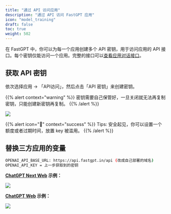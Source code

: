 ```yaml
---
title: "通过 API 访问应用"
description: "通过 API 访问 FastGPT 应用"
icon: "model_training"
draft: false
toc: true
weight: 502
---
```


在 FastGPT 中，你可以为每一个应用创建多个 API 密钥，用于访问应用的 API 接口。每个密钥仅能访问一个应用。完整的接口可以[查看应用对话接口](/docs/development/openapi/chat)。

## 获取 API 密钥

依次选择应用 -> 「API访问」，然后点击「API 密钥」来创建密钥。

{{% alert context="warning" %}}
密钥需要自己保管好，一旦关闭就无法再复制密钥，只能创建新密钥再复制。
{{% /alert %}}

![](/imgs/fastgpt-api1.jpg)

{{% alert icon="🍅" context="success" %}}
Tips: 安全起见，你可以设置一个额度或者过期时间，放置 key 被滥用。
{{% /alert %}}


## 替换三方应用的变量

```bash
OPENAI_API_BASE_URL: https://api.fastgpt.in/api (改成自己部署的域名)
OPENAI_API_KEY = 上一步获取到的密钥
```

**[ChatGPT Next Web](https://github.com/Yidadaa/ChatGPT-Next-Web) 示例：**

![](/imgs/chatgptnext.png)

**[ChatGPT Web](https://github.com/Chanzhaoyu/chatgpt-web) 示例：**

![](/imgs/chatgptweb.png)